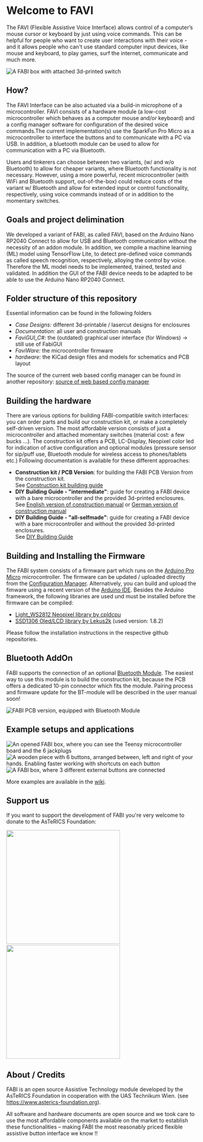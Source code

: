 # Welcome to FAVI

The FAVI (Flexible Assistive Voice Interface) allows control of a computer’s mouse cursor or
keyboard by just using voice commands. This can be helpful for people who want to create 
user interactions with their voice - and it allows people who can't use standard computer input devices, 
like mouse and keyboard, to play games, surf the internet, communicate and much more.

![A FABI box with attached 3d-printed switch](https://github.com/asterics/FABI/blob/master/img/FABI4.png "FABI box with attached switch")


## How?

The FAVI Interface can be also actuated via a build-in microphone of a microcontroller. 
FAVI consists of a hardware module (a low-cost microcontroller which behaves as a computer mouse and/or keyboard)
and a config manager software for configuration of the desired voice commands.The current implementation(s)
use the SparkFun Pro Micro as a microcontroller to interface the buttons and to communicate with a 
PC via USB. In addition, a bluetooth module can be used to allow for communication with a PC via Bluetooth.

Users and tinkerers can choose between two variants, (w/ and w/o Bluetooth) to allow for cheaper variants, 
where Bluetooth functionality is not necessary. However, using a more powerful, recent microcontroller 
(with WiFi and Bluetooth support, out-of-the-box) could reduce costs of the variant w/ Bluetooth
and allow for extended input or control functionality, respectively, using voice commands instead of or
in addition to the momentary switches.

## Goals and project delimination

We developed a variant of FABI, as called FAVI, based on the Arduino Nano RP2040 Connect to allow for 
USB and Bluetooth communication without the necessity of an addon module. In addition, we compile a 
machine learning (ML) model using TensorFlow Lite, to detect pre-defined voice commands as called 
speech recognition, respectively, alloying the control by voice. Therefore the ML model needs to be 
implemented, trained, tested and validated. In addition the GUI of the FABI device needs to be adapted
to be able to use the Arduino Nano RP2040 Connect. 

## Folder structure of this repository
Essential information can be found in the following folders
* _Case Designs:_ different 3d-printable / lasercut designs for enclosures
* _Documentation:_ all user and construction manuals
* _FaviGUI_C#:_ the (outdated) graphical user interface (for Windows) -> still use of FabiGUI
* _FaviWare:_ the microcontroller firmware
* _hardware:_ the KiCad design files and models for schematics and PCB layout

The source of the current web based config manager can be found in another repository: [source of web based config manager](https://github.com/asterics/Addon-Bluetooth-WebGUI/tree/main/webgui)

## Building the hardware

There are various options for building FABI-compatible switch interfaces: you can order parts and build our construction kit, or make a completely self-driven version.
The most affordable version consists of just a microcontroller and attached momentary switches (material cost: a few bucks ...). The construction kit offers a PCB, LC-Display, 
Neopixel color led for indication of active configuration and optional modules (pressure sensor for sip/puff use, Bluetooth module for wireless access to phones/tablets etc.)
Following documentation is available for these different approaches:
* **Construction kit / PCB Version**: for building the FABI PCB Version from the construction kit.\
See [Construction kit building guide](https://github.com/asterics/FABI/blob/master/Documentation/ConstructionManual/PCB-Version/FABIManual.pdf)
* **DIY Building Guide - "intermediate"**: guide for creating a FABI device with a bare microcontroller and the provided 3d-printed enclosures.\
See [English version of construction manual](https://github.com/asterics/FABI/blob/master/Documentation/ConstructionManual/3D-printedBox/en/FABI_ConstructionManual.pdf) 
or [German version of construction manual](https://github.com/asterics/FABI/blob/master/Documentation/ConstructionManual/3D-printedBox/de/FABI_Bauanleitung.pdf)
* **DIY Building Guide - "all-selfmade"**: guide for creating a FABI device with a bare microcontroller and without the provided 3d-printed enclosures.\
See [DIY Building Guide](https://github.com/asterics/FABI/blob/master/Documentation/ConstructionManual/SelfmadeBox/FABI_Construction_SelfmadeBox.pdf)

## Building and Installing the Firmware

The FABI system consists of a firmware part which runs on the [Arduino Pro Micro](https://www.sparkfun.com/products/12640) microcontroller. The firmware can be updated / uploaded directly from the [Configuration Manager](https://fabi.asterics.eu/). Alternatively, you can build and upload the fimware using a recent version of the [Arduino IDE](https://www.arduino.cc/en/software).
Besides the Arduino framework, the following libraries are used und must be installed before the firmware can be compiled:

* [Light_WS2812 Neopixel library by cpldcpu](https://github.com/cpldcpu/light_ws2812) 
* [SSD1306 Oled/LCD library by Lekus2k](https://github.com/lexus2k/ssd1306) (used version: 1.8.2)

Please follow the installation instructions in the respective github repositories.


## Bluetooth AddOn

FABI supports the connection of an optional [Bluetooth Module](https://github.com/asterics/esp32_mouse_keyboard). The easiest way to use this module is to build the construction kit, 
because the PCB offers a dedicated 10-pin connector which fits the module. Pairing process and firmware update for the BT-module will be described in the user manual soon!

![FABI PCB version, equipped with Bluetooth Module](https://github.com/asterics/FABI/blob/master/img/pcb_open.JPG "FABI PCB version with equipped bluetooth module")


## Example setups and applications

![An opened FABI box, where you can see the Teensy microcontroller board and the 6 jackplugs](https://github.com/asterics/FABI/blob/master/img/7.jpg "FABI box with jackplugs")
![A wooden piece with 6 buttons, arranged between, left and right of your hands. Enabling faster working with shortcuts on each button](https://github.com/asterics/FABI/blob/master/img/2.jpg "RapidCoding prototype, powered by FABI")
![A FABI box, where 3 different external buttons are connected](https://github.com/asterics/FABI/blob/master/img/8.jpg "FABI box with external buttons")

More examples are available in the [wiki](https://github.com/asterics/FABI/wiki).

## Support us
If you want to support the development of FABI you're very welcome to donate to the AsTeRICS Foundation:

<div>
<a title="Donate with PayPal" href="https://www.paypal.com/donate/?hosted_button_id=38AJJNS427MJ2" target="_blank" style="margin-right:3em">
<img src="https://github.com/asterics/AsTeRICS-Grid/raw/master/app/img/donate-paypal.png" width=300/></a>
<span>&nbsp;&nbsp;&nbsp;</span>
<a title="Donate at opencollective.com" href="https://opencollective.com/asterics-foundation" target="_blank">
<img src="https://github.com/asterics/AsTeRICS-Grid/raw/master/app/img/donate-open-collective.png" width=300/></a>
</div>

## About / Credits

FABI is an open source Assistive Technology module developed by the AsTeRICS Foundation in cooperation with the UAS Technikum Wien.
(see https://www.asterics-foundation.org).

All software and hardware documents are open source and we took care to use the most
affordable components available on the market to establish these functionalities – making FABI the
most reasonably priced flexible assistive button interface we know !!

